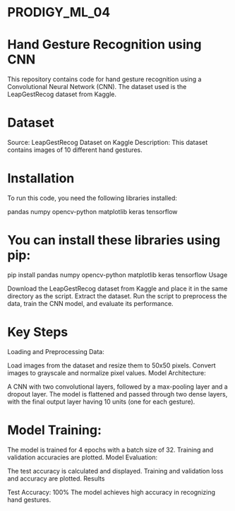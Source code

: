 # PRODIGY_ML_04
# Hand Gesture Recognition using CNN

This repository contains code for hand gesture recognition using a Convolutional Neural Network (CNN). The dataset used is the LeapGestRecog dataset from Kaggle.

# Dataset

Source: LeapGestRecog Dataset on Kaggle
Description: This dataset contains images of 10 different hand gestures.
# Installation

To run this code, you need the following libraries installed:

pandas
numpy
opencv-python
matplotlib
keras
tensorflow
# You can install these libraries using pip:

pip install pandas numpy opencv-python matplotlib keras tensorflow
Usage

Download the LeapGestRecog dataset from Kaggle and place it in the same directory as the script.
Extract the dataset.
Run the script to preprocess the data, train the CNN model, and evaluate its performance.
# Key Steps

Loading and Preprocessing Data:

Load images from the dataset and resize them to 50x50 pixels.
Convert images to grayscale and normalize pixel values.
Model Architecture:

A CNN with two convolutional layers, followed by a max-pooling layer and a dropout layer.
The model is flattened and passed through two dense layers, with the final output layer having 10 units (one for each gesture).
# Model Training:

The model is trained for 4 epochs with a batch size of 32.
Training and validation accuracies are plotted.
Model Evaluation:

The test accuracy is calculated and displayed.
Training and validation loss and accuracy are plotted.
Results

Test Accuracy: 100%
The model achieves high accuracy in recognizing hand gestures.
